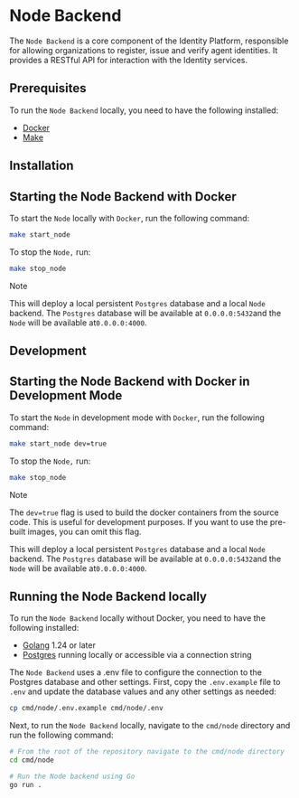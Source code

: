 # Node Backend

The `Node Backend` is a core component of the Identity Platform, responsible for allowing organizations to register, issue and verify agent identities.
It provides a RESTful API for interaction with the Identity services.

## Prerequisites

To run the `Node Backend` locally, you need to have the following installed:

- [Docker](https://docs.docker.com/get-docker/)
- [Make](https://www.gnu.org/software/make/)

## Installation

## Starting the Node Backend with Docker

To start the `Node` locally with `Docker`, run the following command:

```bash
make start_node
```

To stop the `Node,` run:

```bash
make stop_node
```

> [!NOTE]
> This will deploy a local persistent `Postgres` database and a local `Node` backend.
> The `Postgres` database will be available at `0.0.0.0:5432`and the `Node` will be available at`0.0.0.0:4000`.

## Development

## Starting the Node Backend with Docker in Development Mode

To start the `Node` in development mode with `Docker`, run the following command:

```bash
make start_node dev=true
```

To stop the `Node,` run:

```bash
make stop_node
```

> [!NOTE]
> The `dev=true` flag is used to build the docker containers from the source code.
> This is useful for development purposes. If you want to use the pre-built images, you can omit this flag.
>
> This will deploy a local persistent `Postgres` database and a local `Node` backend.
> The `Postgres` database will be available at `0.0.0.0:5432`and the `Node` will be available at`0.0.0.0:4000`.

## Running the Node Backend locally

To run the `Node Backend` locally without Docker, you need to have the following installed:

- [Golang](https://go.dev/doc/install) 1.24 or later
- [Postgres](https://www.postgresql.org/download/) running locally or accessible via a connection string

The `Node Backend` uses a .env file to configure the connection to the Postgres database and other settings.
First, copy the `.env.example` file to `.env` and update the database values and any other settings as needed:

```bash
cp cmd/node/.env.example cmd/node/.env
```

Next, to run the `Node Backend` locally, navigate to the `cmd/node` directory and run the following command:

```bash
# From the root of the repository navigate to the cmd/node directory
cd cmd/node

# Run the Node backend using Go
go run .
```
